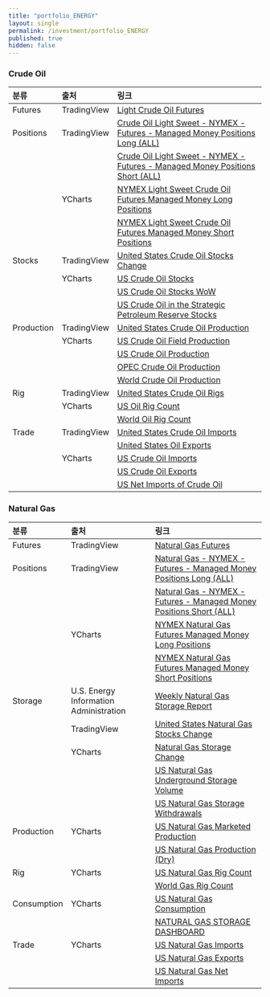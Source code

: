 ```yaml
---
title: "portfolio_ENERGY"
layout: single
permalink: /investment/portfolio_ENERGY
published: true
hidden: false
---
```


<head>
  <base target="_blank">
</head>

<script type="text/javascript" src="https://s3.tradingview.com/tv.js">
</script>



### Crude Oil

<script type="text/javascript">
	new TradingView.MediumWidget({
		"symbols": [
			[
				"Crude Oil Futures",
				"NYMEX:CL1!|1M"
			]
		],
		"chartOnly"			  	: false,
		"width"				    	: "100%",
		"height"				    : 300,
		"locale"	  		  	: "en",
		"colorTheme"		  	: "dark",
		"autosize"			  	: true,
		"showVolume"		  	: false,
		"hideDateRanges"		: false,
		"scalePosition"			: "right",
		"scaleMode"			  	: "Normal",
		"fontFamily"		  	: "sans-serif",
		"noTimeScale"		  	: false,
		"valuesTracking"		: "1",
		"chartType"			  	: "line",
		"lineWidth"			  	: 1,
		"color"					    : "rgba( 34 ,171 ,148 ,1 )",
		"fontColor"			  	: "rgba( 255 ,255 ,255 ,1 )",
		"backgroundColor"		: "rgba( 0 ,0 ,0 ,1 )",
		"gridLineColor"			: "rgba( 255 ,255 ,255 ,0.25 )",
		"widgetFontColor"		: "rgba( 255 ,255 ,255 ,1 )"
	});
</script>

<script type="text/javascript">
	new TradingView.MediumWidget({
		"symbols": [
			[
				"Long",
				"067651_F_MMP_L|1M"
			],
			[
				"Short",
				"067651_F_MMP_S|1M"
			],
			[
				"Stocks",
				"USCOSC|1M"
			],
			[
				"Production",
				"USCOP|1M"
			],
			[
				"Rigs",
				"USCOR|1M"
			],
			[
				"Imports",
				"USCOI|1M"
			],
			[
				"Exports",
				"USOE|1M"
			]
		],
		"chartOnly"			  	: false,
		"width"				    	: "100%",
		"height"				    : 330,
		"locale"	  		  	: "en",
		"colorTheme"		  	: "dark",
		"autosize"			  	: true,
		"showVolume"		  	: false,
		"hideDateRanges"		: false,
		"scalePosition"			: "right",
		"scaleMode"			  	: "Normal",
		"fontFamily"		  	: "sans-serif",
		"noTimeScale"		  	: false,
		"valuesTracking"		: "1",
		"chartType"			  	: "line",
		"lineWidth"			  	: 1,
		"color"					    : "rgba( 34 ,171 ,148 ,1 )",
		"fontColor"			  	: "rgba( 255 ,255 ,255 ,1 )",
		"backgroundColor"		: "rgba( 0 ,0 ,0 ,1 )",
		"gridLineColor"			: "rgba( 255 ,255 ,255 ,0.25 )",
		"widgetFontColor"		: "rgba( 255 ,255 ,255 ,1 )"
	});
</script>

| 분류 | 출처 | 링크 |
| :- | :- | :- |
| Futures		  | TradingView | [Light Crude Oil Futures](https://www.tradingview.com/symbols/NYMEX-CL1%21/) |
| Positions   | TradingView | [Crude Oil Light Sweet - NYMEX - Futures - Managed Money Positions Long (ALL)](https://www.tradingview.com/symbols/COT2-067651_F_MMP_L/) |
|             |             | [Crude Oil Light Sweet - NYMEX - Futures - Managed Money Positions Short (ALL)](https://www.tradingview.com/symbols/COT2-067651_F_MMP_S/) |
|         		| YCharts     | [NYMEX Light Sweet Crude Oil Futures Managed Money Long Positions](https://ycharts.com/indicators/nymex_light_sweet_crude_oil_futures_managed_money_long_positions) |
|				      |             | [NYMEX Light Sweet Crude Oil Futures Managed Money Short Positions](https://ycharts.com/indicators/nymex_light_sweet_crude_oil_futures_managed_money_short_positions) |
| Stocks      | TradingView | [United States Crude Oil Stocks Change](https://www.tradingview.com/symbols/ECONOMICS-USCOSC/) |
|       		  | YCharts     | [US Crude Oil Stocks](https://ycharts.com/indicators/us_stocks_of_crude_oil) |
|			      	|             | [US Crude Oil Stocks WoW](https://ycharts.com/indicators/us_crude_oil_inventories_wow) |
|				      |             | [US Crude Oil in the Strategic Petroleum Reserve Stocks](https://ycharts.com/indicators/us_ending_stocks_of_crude_oil_in_the_strategic_petroleum_reserve) |
| Production  | TradingView | [United States Crude Oil Production](https://www.tradingview.com/symbols/ECONOMICS-USCOP/) |
|           	| YCharts     | [US Crude Oil Field Production](https://ycharts.com/indicators/us_crude_oil_field_production) |
|			      	|             | [US Crude Oil Production](https://ycharts.com/indicators/us_crude_oil_production) |
|			      	|             | [OPEC Crude Oil Production](https://ycharts.com/indicators/opec_crude_oil_production) |
|			      	|             | [World Crude Oil Production](https://ycharts.com/indicators/world_crude_oil_production) |
| Rig         | TradingView | [United States Crude Oil Rigs](https://www.tradingview.com/symbols/ECONOMICS-USCOR/) |
|    			    | YCharts     | [US Oil Rig Count](https://ycharts.com/indicators/us_oil_rotary_rigs) |
|				      |             | [World Oil Rig Count](https://ycharts.com/indicators/world_oil_rotary_rigs) |
| Trade       | TradingView | [United States Crude Oil Imports](https://www.tradingview.com/symbols/ECONOMICS-USCOI/) |
|             |             | [United States Oil Exports](https://www.tradingview.com/symbols/ECONOMICS-USOE/) |
|     			  | YCharts     | [US Crude Oil Imports](https://ycharts.com/indicators/us_crude_oil_imports_wps) |
|				      |             | [US Crude Oil Exports](https://ycharts.com/indicators/us_crude_oil_exports_wie) |
|				      |             | [US Net Imports of Crude Oil](https://ycharts.com/indicators/us_crude_oil_net_imports) |



### Natural Gas

<script type="text/javascript">
	new TradingView.MediumWidget({
		"symbols": [
			[
				"Natural Gas Futures",
				"NYMEX:NG1!|1M"
			]
		],
		"chartOnly"			  	: false,
		"width"				    	: "100%",
		"height"			    	: 300,
		"locale"			    	: "en",
		"colorTheme"		  	: "dark",
		"autosize"			  	: true,
		"showVolume"		  	: false,
		"hideDateRanges"		: false,
		"scalePosition"			: "right",
		"scaleMode"			  	: "Normal",
		"fontFamily"		  	: "sans-serif",
		"noTimeScale"		  	: false,
		"valuesTracking"		: "1",
		"chartType"			  	: "line",
		"lineWidth"			  	: 1,
		"color"					    : "rgba( 34 ,171 ,148 ,1 )",
		"fontColor"				  : "rgba( 255 ,255 ,255 ,1 )",
		"backgroundColor"		: "rgba( 0 ,0 ,0 ,1 )",
		"gridLineColor"			: "rgba( 255 ,255 ,255 ,0.25 )",
		"widgetFontColor"		: "rgba( 255 ,255 ,255 ,1 )"
	});
</script>

<script type="text/javascript">
	new TradingView.MediumWidget({
		"symbols": [
			[
				"Long",
				"023651_F_MMP_L|1M"
			],
			[
				"Short",
				"023651_F_MMP_S|1M"
			],
			[
				"Stocks",
				"USNGSC|1M"
			]
		],
		"chartOnly"			  	: false,
		"width"				    	: "100%",
		"height"				    : 330,
		"locale"	  		  	: "en",
		"colorTheme"		  	: "dark",
		"autosize"			  	: true,
		"showVolume"		  	: false,
		"hideDateRanges"		: false,
		"scalePosition"			: "right",
		"scaleMode"			  	: "Normal",
		"fontFamily"		  	: "sans-serif",
		"noTimeScale"		  	: false,
		"valuesTracking"		: "1",
		"chartType"			  	: "line",
		"lineWidth"			  	: 1,
		"color"					    : "rgba( 34 ,171 ,148 ,1 )",
		"fontColor"			  	: "rgba( 255 ,255 ,255 ,1 )",
		"backgroundColor"		: "rgba( 0 ,0 ,0 ,1 )",
		"gridLineColor"			: "rgba( 255 ,255 ,255 ,0.25 )",
		"widgetFontColor"		: "rgba( 255 ,255 ,255 ,1 )"
	});
</script>

| 분류 | 출처 | 링크 |
| :- | :- | :- |
| Futures		  | TradingView | [Natural Gas Futures](https://www.tradingview.com/symbols/NYMEX-NG1!/) |
| Positions   | TradingView | [Natural Gas - NYMEX - Futures - Managed Money Positions Long (ALL)](https://www.tradingview.com/symbols/COT2-023651_F_MMP_L/) |
|             |             | [Natural Gas - NYMEX - Futures - Managed Money Positions Short (ALL)](https://www.tradingview.com/symbols/COT2-023651_F_MMP_S/) |
|         		| YCharts     | [NYMEX Natural Gas Futures Managed Money Long Positions](https://ycharts.com/indicators/nymex_natural_gas_futures_managed_money_long_positions) |
|				      |             | [NYMEX Natural Gas Futures Managed Money Short Positions](https://ycharts.com/indicators/nymex_natural_gas_futures_managed_money_short_positions) |
|	Storage    | U.S. Energy Information Administration | [Weekly Natural Gas Storage Report](https://ir.eia.gov/ngs/ngs.html) |
|             | TradingView | [United States Natural Gas Stocks Change](https://www.tradingview.com/symbols/ECONOMICS-USNGSC/) |
|       	  	| YCharts     | [Natural Gas Storage Change](https://ycharts.com/indicators/natural_gas_storage_change) |
|				      |             | [US Natural Gas Underground Storage Volume](https://ycharts.com/indicators/us_natural_gas_underground_storage_volume) |
|				      |             | [US Natural Gas Storage Withdrawals](https://ycharts.com/indicators/us_natural_gas_storage_activity_withdrawals) |
| Production	| YCharts     | [US Natural Gas Marketed Production](https://ycharts.com/indicators/us_natural_gas_marketed_production_ngm) |
|				      |             | [US Natural Gas Production (Dry)](https://ycharts.com/indicators/us_natural_gas_production_dry_mer_cubic_feet) |
| Rig			    | YCharts     | [US Natural Gas Rig Count](https://ycharts.com/indicators/us_gas_rotary_rigs) |
|		      		|             | [World Gas Rig Count](https://ycharts.com/indicators/world_gas_rotary_rigs) |
| Consumption	| YCharts     | [US Natural Gas Consumption](https://ycharts.com/indicators/us_natural_gas_consumption_mer) |
|				      |             | [NATURAL GAS STORAGE DASHBOARD](https://www.eia.gov/naturalgas/storage/dashboard/) |
| Trade		  	| YCharts     | [US Natural Gas Imports](https://ycharts.com/indicators/us_natural_gas_imports) |
|			      	|             | [US Natural Gas Exports](https://ycharts.com/indicators/us_natural_gas_exports) |
|	      			|             | [US Natural Gas Net Imports](https://ycharts.com/indicators/us_natural_gas_net_imports) |
